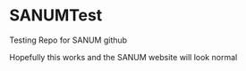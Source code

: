 # SANUMTest
Testing Repo for SANUM github

Hopefully this works and the SANUM website will look normal
